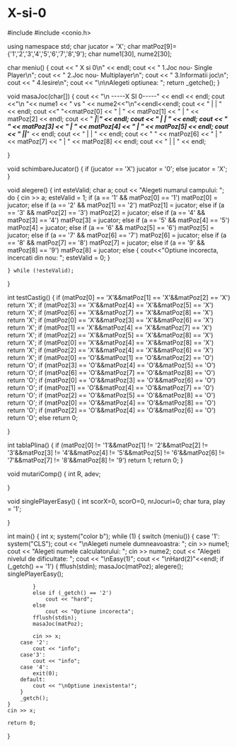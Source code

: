 # X-si-0
#include <iostream>
#include <conio.h>

using namespace std;
char jucator = 'X';
char matPoz[9]= {'1','2','3','4','5','6','7','8','9'};
char nume1[30], nume2[30];

char meniu()
{
	cout << "          X si 0\n" << endl;
	cout << "   1.Joc nou- Single Player\n";
	cout << "   2.Joc nou- Multiplayer\n";
	cout << "   3.Informatii joc\n";
	cout << "   4.Iesire\n";
	cout << "\n\nAlegeti optiunea: ";
	return _getche();
}

void masaJoc(char[])
{
	cout << "\n  -----X SI 0-----" << endl << endl;
	cout <<"\n     "<< nume1 << " vs " << nume2<<"\n"<<endl<<endl;
	cout << "       |   |     " << endl;
	cout <<"     "<<matPoz[0] << " | " << matPoz[1] << " | " << matPoz[2] << endl;
	cout << "    ___|___|___" << endl;
	cout << "       |   |     " << endl;
	cout << "     " << matPoz[3] << " | " << matPoz[4] << " | " << matPoz[5] << endl;
	cout << "    ___|___|___" << endl;
	cout << "       |   |     " << endl;
	cout << "     " << matPoz[6] << " | " << matPoz[7] << " | " << matPoz[8] << endl;
	cout << "       |   |     " << endl;

}

void schimbareJucator()
{
	if (jucator == 'X')
		jucator = '0';
	else
		jucator = 'X';
}

void alegere()
{
	int esteValid;
	char a;
	cout << "Alegeti numarul campului: ";
	do {
		cin >> a;
		esteValid = 1;
		if (a == '1' && matPoz[0] == '1')
			matPoz[0] = jucator;
		else if (a == '2' && matPoz[1] == '2')
			matPoz[1] = jucator;
		else if (a == '3' && matPoz[2] == '3')
			matPoz[2] = jucator;
		else if (a == '4' && matPoz[3] == '4')
			matPoz[3] = jucator;
		else if (a == '5' && matPoz[4] == '5')
			matPoz[4] = jucator;
		else if (a == '6' && matPoz[5] == '6')
			matPoz[5] = jucator;
		else if (a == '7' && matPoz[6] == '7')
			matPoz[6] = jucator;
		else if (a == '8' && matPoz[7] == '8')
			matPoz[7] = jucator;
		else if (a == '9' && matPoz[8] == '9')
			matPoz[8] = jucator;
		else
		{
			cout<<"Optiune incorecta, incercati din nou: ";
			esteValid = 0;
		}


	} while (!esteValid);
}

int testCastig()
{
	if (matPoz[0] == 'X'&&matPoz[1] == 'X'&&matPoz[2] == 'X')
		return 'X';
	if (matPoz[3] == 'X'&&matPoz[4] == 'X'&&matPoz[5] == 'X')
		return 'X';
	if (matPoz[6] == 'X'&&matPoz[7] == 'X'&&matPoz[8] == 'X')
		return 'X';
	if (matPoz[0] == 'X'&&matPoz[3] == 'X'&&matPoz[6] == 'X')
		return 'X';
	if (matPoz[1] == 'X'&&matPoz[4] == 'X'&&matPoz[7] == 'X')
		return 'X';
	if (matPoz[2] == 'X'&&matPoz[5] == 'X'&&matPoz[8] == 'X')
		return 'X';
	if (matPoz[0] == 'X'&&matPoz[4] == 'X'&&matPoz[8] == 'X')
		return 'X';
	if (matPoz[2] == 'X'&&matPoz[4] == 'X'&&matPoz[6] == 'X')
		return 'X';
	if (matPoz[0] == 'O'&&matPoz[1] == 'O'&&matPoz[2] == 'O')
		return 'O';
	if (matPoz[3] == 'O'&&matPoz[4] == 'O'&&matPoz[5] == 'O')
		return 'O';
	if (matPoz[6] == 'O'&&matPoz[7] == 'O'&&matPoz[8] == 'O')
		return 'O';
	if (matPoz[0] == 'O'&&matPoz[3] == 'O'&&matPoz[6] == 'O')
		return 'O';
	if (matPoz[1] == 'O'&&matPoz[4] == 'O'&&matPoz[7] == 'O')
		return 'O';
	if (matPoz[2] == 'O'&&matPoz[5] == 'O'&&matPoz[8] == 'O')
		return 'O';
	if (matPoz[0] == 'O'&&matPoz[4] == 'O'&&matPoz[8] == 'O')
		return 'O';
	if (matPoz[2] == 'O'&&matPoz[4] == 'O'&&matPoz[6] == 'O')
		return 'O';
	else
		return 0;


}

int tablaPlina()
{
	if (matPoz[0] != '1'&&matPoz[1] != '2'&&matPoz[2] != '3'&&matPoz[3] != '4'&&matPoz[4] != '5'&&matPoz[5] != '6'&&matPoz[6] != '7'&&matPoz[7] != '8'&&matPoz[8] != '9')
		return 1;
	return 0;
}

void mutariComp()
{
	int R, adev;

}

void singlePlayerEasy()
{
	int scorX=0, scorO=0, nrJocuri=0;
	char tura, play = '1';


}

int main()
{
	int x;
	system("color b");
	while (1)
	{
		switch (meniu()) {
		case '1':
			system("CLS");
			cout << "\nAlegeti numele dumneavoastra: ";
			cin >> nume1;
			cout << "Alegeti numele calculatorului: ";
			cin >> nume2;
			cout << "Alegeti nivelul de dificultate: ";
			cout << "\nEasy(1)";
			cout << "\nHard(2)"<<endl;
			if (_getch() == '1')
			{
				fflush(stdin);
				masaJoc(matPoz);
				alegere();
				singlePlayerEasy();

			}
			else if (_getch() == '2')
				cout << "hard";
			else
				cout << "Optiune incorecta";
			fflush(stdin);
			masaJoc(matPoz);

			cin >> x;
		case '2':
			cout << "info";
		case'3':
			cout << "info";
		case '4':
			exit(0);
		default:
			cout << "\nOptiune inexistenta!";
		}
		_getch();
	}
	cin >> x;

	return 0;
}

